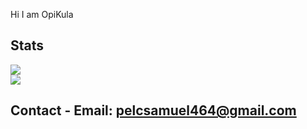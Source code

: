 Hi I am OpiKula 

## Stats 
<div> 
  <img src="https://github-readme-stats.vercel.app/api?username=OpiKula2877&show_icons=true&theme=dark" />
  <br> 
  <img src="https://github-readme-stats.vercel.app/api/top-langs/?username=OpiKula2877&theme=dark&layout=compact&hide=perl" /> 
</div> 

## Contact - Email: pelcsamuel464@gmail.com
